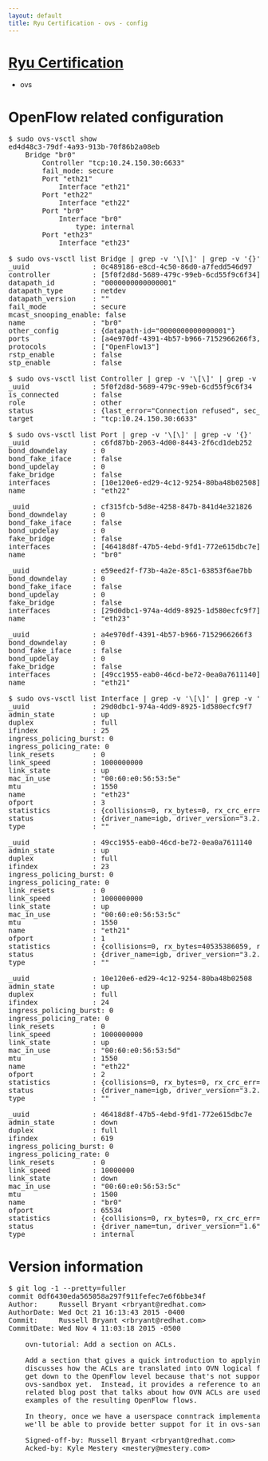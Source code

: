 ```yaml
---
layout: default
title: Ryu Certification - ovs - config
---
```

# [Ryu Certification](http://osrg.github.io/ryu/certification.html)
* ovs 

# OpenFlow related configuration
<pre>
$ sudo ovs-vsctl show
ed4d48c3-79df-4a93-913b-70f86b2a08eb
    Bridge "br0"
        Controller "tcp:10.24.150.30:6633"
        fail_mode: secure
        Port "eth21"
            Interface "eth21"
        Port "eth22"
            Interface "eth22"
        Port "br0"
            Interface "br0"
                type: internal
        Port "eth23"
            Interface "eth23"

$ sudo ovs-vsctl list Bridge | grep -v '\[\]' | grep -v '{}'
_uuid               : 0c489186-e8cd-4c50-86d0-a7fedd546d97
controller          : [5f0f2d8d-5689-479c-99eb-6cd55f9c6f34]
datapath_id         : "0000000000000001"
datapath_type       : netdev
datapath_version    : "<built-in>"
fail_mode           : secure
mcast_snooping_enable: false
name                : "br0"
other_config        : {datapath-id="0000000000000001"}
ports               : [a4e970df-4391-4b57-b966-7152966266f3, c6fd87bb-2063-4d00-8443-2f6cd1deb252, cf315fcb-5d8e-4258-847b-841d4e321826, e59eed2f-f73b-4a2e-85c1-63853f6ae7bb]
protocols           : ["OpenFlow13"]
rstp_enable         : false
stp_enable          : false

$ sudo ovs-vsctl list Controller | grep -v '\[\]' | grep -v '{}'
_uuid               : 5f0f2d8d-5689-479c-99eb-6cd55f9c6f34
is_connected        : false
role                : other
status              : {last_error="Connection refused", sec_since_connect="762", sec_since_disconnect="1", state=BACKOFF}
target              : "tcp:10.24.150.30:6633"

$ sudo ovs-vsctl list Port | grep -v '\[\]' | grep -v '{}'
_uuid               : c6fd87bb-2063-4d00-8443-2f6cd1deb252
bond_downdelay      : 0
bond_fake_iface     : false
bond_updelay        : 0
fake_bridge         : false
interfaces          : [10e120e6-ed29-4c12-9254-80ba48b02508]
name                : "eth22"

_uuid               : cf315fcb-5d8e-4258-847b-841d4e321826
bond_downdelay      : 0
bond_fake_iface     : false
bond_updelay        : 0
fake_bridge         : false
interfaces          : [46418d8f-47b5-4ebd-9fd1-772e615dbc7e]
name                : "br0"

_uuid               : e59eed2f-f73b-4a2e-85c1-63853f6ae7bb
bond_downdelay      : 0
bond_fake_iface     : false
bond_updelay        : 0
fake_bridge         : false
interfaces          : [29d0dbc1-974a-4dd9-8925-1d580ecfc9f7]
name                : "eth23"

_uuid               : a4e970df-4391-4b57-b966-7152966266f3
bond_downdelay      : 0
bond_fake_iface     : false
bond_updelay        : 0
fake_bridge         : false
interfaces          : [49cc1955-eab0-46cd-be72-0ea0a7611140]
name                : "eth21"

$ sudo ovs-vsctl list Interface | grep -v '\[\]' | grep -v '{}'
_uuid               : 29d0dbc1-974a-4dd9-8925-1d580ecfc9f7
admin_state         : up
duplex              : full
ifindex             : 25
ingress_policing_burst: 0
ingress_policing_rate: 0
link_resets         : 0
link_speed          : 1000000000
link_state          : up
mac_in_use          : "00:60:e0:56:53:5e"
mtu                 : 1550
name                : "eth23"
ofport              : 3
statistics          : {collisions=0, rx_bytes=0, rx_crc_err=0, rx_dropped=0, rx_errors=0, rx_frame_err=0, rx_over_err=0, rx_packets=0, tx_bytes=5111125500, tx_dropped=0, tx_errors=0, tx_packets=3407417}
status              : {driver_name=igb, driver_version="3.2.10-k", firmware_version="2.10-9"}
type                : ""

_uuid               : 49cc1955-eab0-46cd-be72-0ea0a7611140
admin_state         : up
duplex              : full
ifindex             : 23
ingress_policing_burst: 0
ingress_policing_rate: 0
link_resets         : 0
link_speed          : 1000000000
link_state          : up
mac_in_use          : "00:60:e0:56:53:5c"
mtu                 : 1550
name                : "eth21"
ofport              : 1
statistics          : {collisions=0, rx_bytes=40535386059, rx_crc_err=0, rx_dropped=0, rx_errors=0, rx_frame_err=0, rx_over_err=0, rx_packets=27063065, tx_bytes=0, tx_dropped=0, tx_errors=0, tx_packets=0}
status              : {driver_name=igb, driver_version="3.2.10-k", firmware_version="2.10-9"}
type                : ""

_uuid               : 10e120e6-ed29-4c12-9254-80ba48b02508
admin_state         : up
duplex              : full
ifindex             : 24
ingress_policing_burst: 0
ingress_policing_rate: 0
link_resets         : 0
link_speed          : 1000000000
link_state          : up
mac_in_use          : "00:60:e0:56:53:5d"
mtu                 : 1550
name                : "eth22"
ofport              : 2
statistics          : {collisions=0, rx_bytes=0, rx_crc_err=0, rx_dropped=0, rx_errors=0, rx_frame_err=0, rx_over_err=0, rx_packets=0, tx_bytes=28403012344, tx_dropped=0, tx_errors=0, tx_packets=18952664}
status              : {driver_name=igb, driver_version="3.2.10-k", firmware_version="2.10-9"}
type                : ""

_uuid               : 46418d8f-47b5-4ebd-9fd1-772e615dbc7e
admin_state         : down
duplex              : full
ifindex             : 619
ingress_policing_burst: 0
ingress_policing_rate: 0
link_resets         : 0
link_speed          : 10000000
link_state          : down
mac_in_use          : "00:60:e0:56:53:5c"
mtu                 : 1500
name                : "br0"
ofport              : 65534
statistics          : {collisions=0, rx_bytes=0, rx_crc_err=0, rx_dropped=0, rx_errors=0, rx_frame_err=0, rx_over_err=0, rx_packets=0, tx_bytes=0, tx_dropped=0, tx_errors=0, tx_packets=0}
status              : {driver_name=tun, driver_version="1.6", firmware_version="N/A"}
type                : internal
</pre>

# Version information
<pre>
$ git log -1 --pretty=fuller
commit 0df6430eda565058a297f911fefec7e6f6bbe34f
Author:     Russell Bryant &lt;rbryant@redhat.com&gt;
AuthorDate: Wed Oct 21 16:13:43 2015 -0400
Commit:     Russell Bryant &lt;rbryant@redhat.com&gt;
CommitDate: Wed Nov 4 11:03:18 2015 -0500

    ovn-tutorial: Add a section on ACLs.
    
    Add a section that gives a quick introduction to applying ACLs.  It
    discusses how the ACLs are translated into OVN logical flows. It doesn't
    get down to the OpenFlow level because that's not supported in
    ovs-sandbox yet.  Instead, it provides a reference to an OpenStack
    related blog post that talks about how OVN ACLs are used there and gives
    examples of the resulting OpenFlow flows.
    
    In theory, once we have a userspace conntrack implementation available,
    we'll be able to provide better suppot for it in ovs-sandbox.
    
    Signed-off-by: Russell Bryant &lt;rbryant@redhat.com&gt;
    Acked-by: Kyle Mestery &lt;mestery@mestery.com&gt;
</pre>
